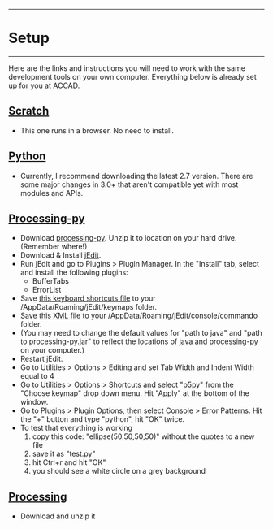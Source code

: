 --------------------------------
# Setup
--------------------------------

Here are the links and instructions you will need to work with the same development tools on your own computer.  Everything below is already set up for you at ACCAD.  

## [Scratch][]

- This one runs in a browser.  No need to install.  

## [Python](http://www.python.org/)

- Currently, I recommend downloading the latest 2.7 version.  There are some major changes in 3.0+ that aren't compatible yet with most modules and APIs.

## [Processing-py][processing-py]

- Download [processing-py][]. Unzip it to location on your hard drive. (Remember where!)
- Download & Install [jEdit][].
- Run jEdit and go to Plugins > Plugin Manager.  In the "Install" tab, select and install the following plugins:
	- BufferTabs
	- ErrorList
- Save [this keyboard shortcuts file][] to your <USER>/AppData/Roaming/jEdit/keymaps folder.
- Save [this XML file][] to your <USER>/AppData/Roaming/jEdit/console/commando folder. 
- (You may need to change the default values for "path to java" and "path to processing-py.jar" to reflect the locations of java and processing-py on your computer.)
- Restart jEdit.
- Go to Utilities > Options > Editing and set Tab Width and Indent Width equal to 4
- Go to Utilities > Options > Shortcuts and select "p5py" from the "Choose keymap" drop down menu.  Hit "Apply" at the bottom of the window.
- Go to Plugins > Plugin Options, then select Console > Error Patterns.  Hit the "+" button and type "python", hit "OK" twice.
- To test that everything is working
	1. copy this code: "ellipse(50,50,50,50)" without the quotes to a new file
	2. save it as "test.py" 
	3. hit Ctrl+r and hit "OK"
	4. you should see a white circle on a grey background

<!--

- In jEdit, go to Plugins > Plugin Options.  Create a new error pattern by hitting the plus-sign button and edit to look like [this screenshot](https://www.dropbox.com/s/o37bi4v9wsec40s/jEditErrorPatterns.png?dl=1)
- Download [processing-py][]
- Unzip it to your Desktop
- Find the p5py.exe file inside the folder, right-click on it and choose "Pin to Taskbar"
-->

<!--
- In [Notepad++][] go to Run > Run...
- Copy and paste this command: 
	- java -jar Z:\processing.py-0021\processing-py.jar "$(FULL_CURRENT_PATH)"
- Then hit the "Save" button and name it: "processing-py"
- Assign the keystroke ctrl+R and hit "OK"
-->

## [Processing](http://processing.org/download/)

- Download and unzip it


[Scratch]: http://scratch.mit.edu/projects/editor/?tip_bar=getStarted
[processing-py]: http://s.xr.io/processing.py/latest.zip
<!--http://accad.osu.edu/~jeisenma/teaching/pcad_p5/Python_p5py.zip-->
<!--https://github.com/jdf/processing.py#quick-start-->
[this XML file]: https://www.dropbox.com/s/4olkzrub6537yjb/PYP5.xml?dl=1
[this keyboard shortcuts file]: https://www.dropbox.com/s/1xy2okuixci9cey/p5py_keys.props?dl=1
[jEdit]: http://sourceforge.net/projects/jedit/files/jedit/5.0.0/jedit5.0.0install.jar/download
[Notepad++]: http://notepad-plus-plus.org/download/v6.3.3.html